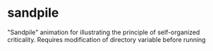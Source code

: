 # sandpile
"Sandpile" animation for illustrating the principle of self-organized criticality. Requires modification of directory variable before running
